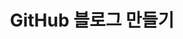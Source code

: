 ---
layout: single
title: "GitHub 블로그 만들기"
categories: portfolio
tag: [git]
toc: true
toc_label: "포스트 목차"
toc_sticky: true
author_profile: false
sidebar:
    nav: "docs"
---